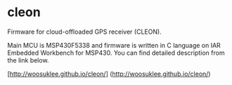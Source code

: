 cleon
=====

Firmware for cloud-offloaded GPS receiver (CLEON).

Main MCU is MSP430F5338 and firmware is written in C language on IAR Embedded Workbench for MSP430.
You can find detailed description from the link below.

[http://woosuklee.github.io/cleon/] (http://woosuklee.github.io/cleon/)
